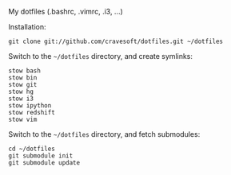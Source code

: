 My dotfiles (.bashrc, .vimrc, .i3, ...)

Installation:

    git clone git://github.com/cravesoft/dotfiles.git ~/dotfiles

Switch to the `~/dotfiles` directory, and create symlinks:

    stow bash
    stow bin
    stow git
    stow hg
    stow i3
    stow ipython
    stow redshift
    stow vim

Switch to the `~/dotfiles` directory, and fetch submodules:

    cd ~/dotfiles
    git submodule init
    git submodule update
